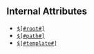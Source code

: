 <!-- attrib template: default -->
<!-- attrib title: Help Topics -->
## Internal Attributes
- <a href="[#root#]attrib/root/index.html"><code>$[#root#]</code></a>
- <a href="[#root#]attrib/path/index.html"><code>$[#path#]</code></a>
- <a href="[#root#]attrib/template/index.html"><code>$[#template#]</code></a>

<!--## AutoSite
 - <a href="[#root#]core/diy/index.html">How to roll your own AutoSite Core</a> -->
 
